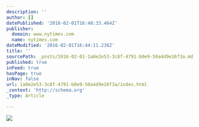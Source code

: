 ```yaml
---
description: ''
author: []
datePublished: '2016-02-01T16:48:33.464Z'
publisher:
  domain: www.nytimes.com
  name: nytimes.com
dateModified: '2016-02-01T16:44:11.236Z'
title: ''
sourcePath: _posts/2016-02-01-1a0e2e53-3c8f-4791-b0e9-50a4d9e16f3a.md
published: true
inFeed: true
hasPage: true
inNav: false
url: 1a0e2e53-3c8f-4791-b0e9-50a4d9e16f3a/index.html
_context: 'http://schema.org'
_type: Article

---
```

![](http://static01.nyt.com/images/2015/03/01/magazine/01cover/01cover-articleLarge-v5.jpg)